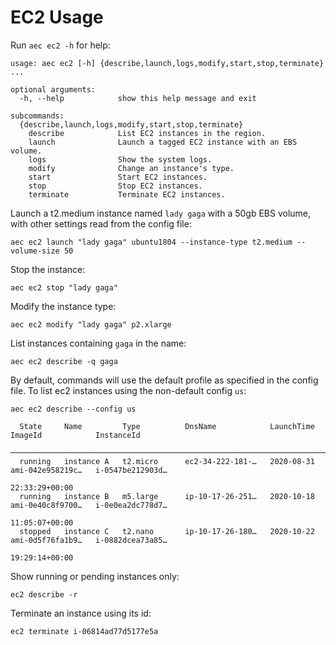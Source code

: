 # EC2 Usage

Run `aec ec2 -h` for help:

```
usage: aec ec2 [-h] {describe,launch,logs,modify,start,stop,terminate} ...

optional arguments:
  -h, --help            show this help message and exit

subcommands:
  {describe,launch,logs,modify,start,stop,terminate}
    describe            List EC2 instances in the region.
    launch              Launch a tagged EC2 instance with an EBS volume.
    logs                Show the system logs.
    modify              Change an instance's type.
    start               Start EC2 instances.
    stop                Stop EC2 instances.
    terminate           Terminate EC2 instances.
```

Launch a t2.medium instance named `lady gaga` with a 50gb EBS volume, with other settings read from the config file:

```
aec ec2 launch "lady gaga" ubuntu1804 --instance-type t2.medium --volume-size 50
```

Stop the instance:

```
aec ec2 stop "lady gaga"
```

Modify the instance type:

```
aec ec2 modify "lady gaga" p2.xlarge
```

List instances containing `gaga` in the name:

```
aec ec2 describe -q gaga
```

By default, commands will use the default profile as specified in the config file. To list ec2 instances using the non-default config `us`:

```
aec ec2 describe --config us

  State     Name         Type          DnsName            LaunchTime         ImageId            InstanceId  
 ──────────────────────────────────────────────────────────────────────────────────────────────────────────────────────
  running   instance A   t2.micro      ec2-34-222-181-…   2020-08-31         ami-042e958219c…   i-0547be212903d…  
                                                                22:33:29+00:00  
  running   instance B   m5.large      ip-10-17-26-251…   2020-10-18         ami-0e40c8f9700…   i-0e0ea2dc778d7…  
                                                                11:05:07+00:00  
  stopped   instance C   t2.nano       ip-10-17-26-180…   2020-10-22         ami-0d5f76fa1b9…   i-0882dcea73a85…  
                                                                19:29:14+00:00  
```

Show running or pending instances only:

```
ec2 describe -r
```

Terminate an instance using its id:

```
ec2 terminate i-06814ad77d5177e5a
```
